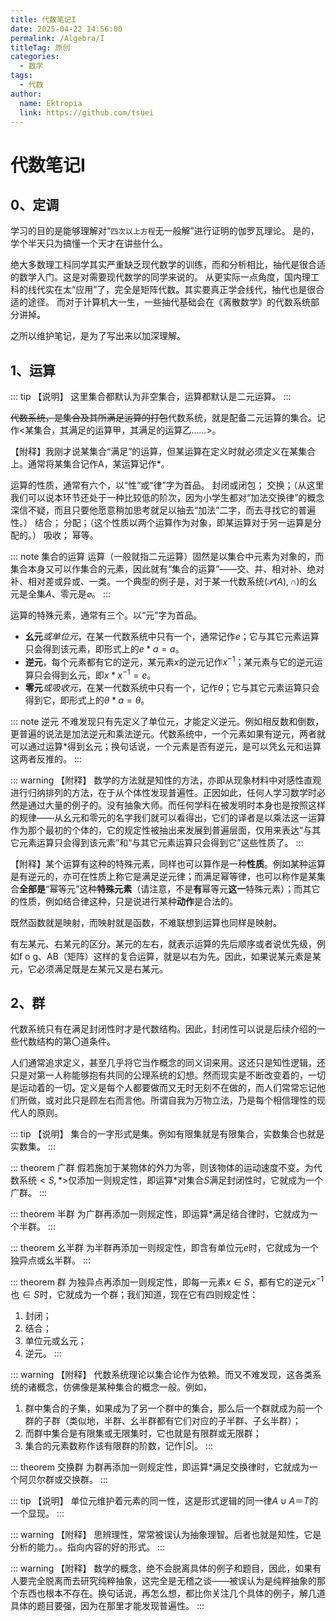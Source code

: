 ```yaml
---
title: 代数笔记I
date: 2025-04-22 14:56:00
permalink: /Algebra/I
titleTag: 原创
categories: 
  - 数学
tags: 
  - 代数
author: 
  name: Ektropia
  link: https://github.com/tsuei
---
```


# 代数笔记I

## 0、定调
学习的目的是能够理解对“`四次以上方程`无一般解”进行证明的伽罗瓦理论。
是的，学个半天只为搞懂一个天才在讲些什么。

绝大多数理工科同学其实严重缺乏现代数学的训练，而和分析相比，抽代是很合适的数学入门。这是对需要现代数学的同学来说的。
从更实际一点角度，国内理工科的线代实在太“应用”了，完全是矩阵代数。其实要真正学会线代，抽代也是很合适的途径。
而对于计算机大一生，一些抽代基础会在《离散数学》的代数系统部分讲掉。

之所以维护笔记，是为了写出来以加深理解。

## 1、运算
::: tip 【说明】
这里集合都默认为非空集合，运算都默认是二元运算。
:::

~~代数系统，是集合及其所满足运算的打包~~代数系统，就是配备二元运算的集合。记作<某集合，其满足的运算甲，其满足的运算乙……>。

【附释】我刚才说某集合“满足”的运算，但某运算在定义时就必须定义在某集合上。通常将某集合记作A，某运算记作*。

运算的性质，通常有六个，以“性”或“律”字为首品。
封闭或闭包；
交换；（从这里我们可以说本环节还处于一种比较低的阶次，因为小学生都对“加法交换律”的概念深信不疑，而且只要他愿意稍加思考就足以抽去“加法”二字，而去寻找它的普遍性。）
结合；
分配；（这个性质以两个运算作为对象，即某运算对于另一运算是分配的。）
吸收；
幂等。

::: note 集合的运算
运算（一般就指二元运算）固然是以集合中元素为对象的，而集合本身又可以作集合的元素，因此就有“集合的运算”——交、并、相对补、绝对补、相对差或异或、一类。一个典型的例子是，对于某一代数系统$(\mathcal{P}(A),∩)$的幺元是全集$A$、零元是$\varnothing$。
:::

运算的特殊元素，通常有三个。以“元”字为首品。
- **幺元***或单位元*，在某一代数系统中只有一个，通常记作$e$；它与其它元素运算只会得到该元素，即形式上的$e*a=a$。
- **逆元**，每个元素都有它的逆元，某元素$x$的逆元记作$x^{-1}$；某元素与它的逆元运算只会得到幺元，即$x*x^{-1}=e$。
- **零元***或吸收元*，在某一代数系统中只有一个，记作$θ$；它与其它元素运算只会得到它，即形式上的$\theta*a=\theta$。


::: note 逆元
不难发现只有先定义了单位元，才能定义逆元。例如相反数和倒数，更普遍的说法是加法逆元和乘法逆元。代数系统中，一个元素如果有逆元，两者就可以通过运算$*$得到幺元；换句话说，一个元素是否有逆元，是可以凭幺元和运算这两者反推的。
:::

::: warning 【附释】
数学的方法就是知性的方法，亦即从现象材料中对感性直观进行归纳排列的方法，在于从个体性发现普遍性。正因如此，任何人学习数学时必然是通过大量的例子的。没有抽象大师。而任何学科在被发明时本身也是按照这样的规律——从幺元和零元的名字我们就可以看得出，它们的译者是以乘法这一运算作为那个最初的个体的，它的规定性被抽出来发展到普遍层面，仅用来表达“与其它元素运算只会得到该元素”和“与其它元素运算只会得到它”这些性质了。
:::

【附释】某个运算有这种的特殊元素，同样也可以算作是一种**性质**。例如某种运算是有逆元的，亦可在性质上称它是满足逆元律；而满足幂等律，也可以称作是某集合**全部是**“幂等元”这种**特殊元素**（请注意，不是**有**幂等元**这一**特殊元素）；而其它的性质，例如结合律这种，只是说进行某种**动作**是合法的。

既然函数就是映射，而映射就是函数，不难联想到运算也同样是映射。


有左某元、右某元的区分。某元的左右，就表示运算的先后顺序或者说优先级，例如f o g、AB（矩阵）这样的复合运算，就是以右为先。因此，如果说某元素是某元，它必须满足既是左某元又是右某元。


## 2、群
代数系统只有在满足封闭性时才是代数结构。因此，封闭性可以说是后续介绍的一些代数结构的第〇道条件。


人们通常追求定义，甚至几乎将它当作概念的同义词来用。这还只是知性逻辑，还只是对第一人称能够抱有共同的公理系统的幻想。然而现实是不断改变着的，一切是运动着的一切。定义是每个人都要做而又无时无刻不在做的，而人们常常忘记他们所做，或对此只是顾左右而言他。所谓自我为万物立法，乃是每个相信理性的现代人的原则。

::: tip 【说明】
集合的一字形式是集。例如有限集就是有限集合，实数集合也就是实数集。
:::

::: theorem 广群
假若施加于某物体的外力为零，则该物体的运动速度不变。为代数系统$<S,*>$仅添加一则规定性，即运算$*$对集合$S$满足封闭性时，它就成为一个广群。
:::

::: theorem 半群
为广群再添加一则规定性，即运算$*$满足结合律时，它就成为一个半群。
:::

::: theorem 幺半群
为半群再添加一则规定性，即含有单位元$e$时，它就成为一个独异点或幺半群。
:::

::: theorem 群
为独异点再添加一则规定性，即每一元素$x∈S$，都有它的逆元$x^{-1}$也$∈S$时，它就成为一个群；我们知道，现在它有四则规定性：
1. 封闭；
2. 结合；
3. 单位元或幺元；
4. 逆元。
:::

::: warning 【附释】
代数系统理论以集合论作为依赖。而又不难发现，这各类系统的诸概念，仿佛像是某种集合的概念一般。例如，
1. 群中集合的子集，如果成为了另一个群中的集合，那么后一个群就成为前一个群的子群（类似地，半群、幺半群都有它们对应的子半群、子幺半群）；
2. 而群中集合是有限集或无限集时，它也就是有限群或无限群；
3. 集合的元素数称作该有限群的阶数，记作$|S|$。
:::

::: theorem 交换群
为群再添加一则规定性，即运算$*$满足交换律时，它就成为一个阿贝尔群或交换群。
:::

::: tip 【说明】
单位元维护着元素的同一性，这是形式逻辑的同一律$A∪A＝T$的一个显现。
:::

::: warning 【附释】
思辨理性，常常被误认为抽象理智。后者也就是知性，它是分析的能力。。指向内容的好的形式。
:::

::: warning 【附释】
数学的概念，绝不会脱离具体的例子和题目，因此，如果有人要完全脱离而去研究纯粹抽象，这完全是无稽之谈——被误认为是纯粹抽象的那个东西也根本不存在。换句话说，再怎么想，都比你关注几个具体的例子，解几道具体的题目要强，因为在那里才能发现普遍性。
:::